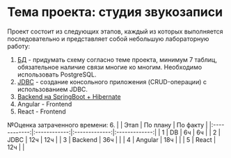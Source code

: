 # Тема проекта: студия звукозаписи

Проект состоит из следующих этапов, каждый из которых выполняется последовательно и представляет собой небольшую лабораторную работу:

1. [БД](https://github.com/hsomrays/practice/tree/practice-db) - придумать схему согласно теме проекта, минимум 7 таблиц, обязательное наличие связи многие ко многим. Необходимо использовать PostgreSQL.
2. [JDBC](https://github.com/hsomrays/practice/tree/practice-jdbc) - создание консольного приложения (CRUD-операции) с использованием JDBC.
3. [Backend на SpringBoot + Hibernate](https://github.com/hsomrays/practice/tree/practice-spring)
4. Angular - Frontend
5. React - Frontend

№Оценка затраченного времени:
6. |              | Этап         | По плану      | По факту |
|:------------:|:------------:|:-------------:|:-------------:|
| 1            |  DB          | 6ч            | 6ч   |
| 2            | JDBC         | 12ч           | 12ч    |
| 3            |  Backend     | 36ч           |     |
| 4            | Angular      | 18ч      |     |
| 5            | React        | 12ч      |     |



